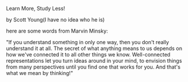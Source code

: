 Learn More, Study Less!

by Scott Young(I have no idea who he is)



here are some words from Marvin Minsky:

"If you understand something in only one way, then you don't really understand it at all. The secret of what anything means to us depends on how we've connected it to all other things we know. Well-connected representations let you turn ideas around in your mind, to envision things from many perspectives until you find one that works for you. And that's what we mean by thinking!"




